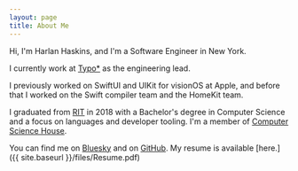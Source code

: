```yaml
---
layout: page
title: About Me
---
```


Hi, I'm Harlan Haskins, and I'm a Software Engineer in New York.

I currently work at [Typo*](https://typo.inc) as the engineering lead.

I previously worked on SwiftUI and UIKit for visionOS at Apple, and before that
I worked on the Swift compiler team and the HomeKit team.

I graduated from [RIT](http://www.rit.edu) in 2018 with a Bachelor's 
degree in Computer Science and a focus on languages and developer
tooling. I'm a member of
[Computer Science House](http://csh.rit.edu).

You can find me on [Bluesky](https://bsky.app/profile/harlanhaskins.com) and on 
[GitHub](https://github.com/harlanhaskins). My resume is available 
[here.]({{ site.baseurl }}/files/Resume.pdf)
